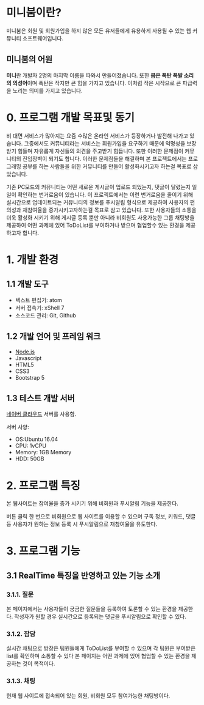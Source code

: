 # 미니붐이란?
미니붐은 회원 및 회원가입을 하지 않은 모든 유저들에게 유용하게 사용될 수 있는 웹 커뮤니티 소프트웨어입니다.

## 미니붐의 어원
**미니**란 개발자 2명의 마지막 이름을 따와서 만들어졌습니다. 또한 **붐은 폭탄 폭발 소리의 의성어**이며 폭탄은 작지만 큰 힘을 가지고 있습니다.
이처럼 작은 시작으로 큰 파급력을 노리는 의미를 가지고 있습니다.

# 0. 프로그램 개발 목표및 동기
비 대면 서비스가 많아지는 요즘 수많은 온라인 서비스가 등장하거나 발전해 나가고 있습니다. 그중에서도 커뮤니티라는 서비스는 회원가입을 요구하기 때문에 익명성을 보장받기 힘들며 자유롭게 자신들의 의견을 주고받기 힘듭니다. 또한 이러한 문제점이 커뮤니티의 진입장벽이 되기도 합니다. 이러한 문제점들을 해결하며 본 프로젝트에서는 프로그래밍 공부를 하는 사람들을 위한 커뮤니티를 만들어 활성화시키고자 하는걸 목표로 삼았습니다.


기존 PC모드의 커뮤니티는 어떤 새로운 게시글이 업로드 되었는지, 댓글이 달렸는지 일일이 확인하는 번거로움이 있습니다. 이 프로젝트에서는 이런 번거로움을 줄이기 위해 실시간으로 업데이트되는 커뮤니티의 정보를 푸시알림 형식으로 제공하여 사용자의 편의성과 재참여율을 증가시키고자하는걸 목표로 삼고 있습니다. 또한 사용자들의 소통을 더욱 활성화 시키기 위해 게시글 등록 뿐만 아니라 비회원도 사용가능한 그룹 채팅방을 제공하여 어떤 과제에 있어 ToDoList를 부여하거나 받으며 협업할수 있는 환경을 제공하고자 합니다.

# 1. 개발 환경
## 1.1 개발 도구
* 텍스트 편집기: atom
* 서버 접속기: xShell 7
* 소스코드 관리: Git, Github

## 1.2 개발 언어 및 프레임 워크
* [Node.js](https://nodejs.org/)
* Javascript
* HTML5
* CSS3
* Bootstrap 5

## 1.3 테스트 개발 서버
[네이버 클라우드](https://www.ncloud.com/) 서버를 사용함.

서버 사양:

* OS:Ubuntu 16.04
* CPU: 1vCPU
* Memory: 1GB Memory
* HDD: 50GB

# 2. 프로그램 특징
본 웹사이트는 참여율을 증가 시키기 위해 비회원과 푸시알림 기능을 제공한다.


버튼 클릭 한 번으로 비회원으로 웹 사이트를 이용할 수 있으며 구독 정보, 키워드, 댓글 등 사용자가 원하는 정보 등록 시 푸시알림으로 재참여율을 유도한다.

# 3. 프로그램 기능
## 3.1 RealTime 특징을 반영하고 있는 기능 소개

### 3.1.1. 질문
본 페이지에서는 사용자들이 궁금한 질문들을 등록하여 토론할 수 있는 환경을 제공한다. 작성자가 원할 경우
실시간으로 등록되는 댓글을 푸시알림으로 확인할 수 있다.

### 3.1.2. 잡담
실시간 채팅으로 방장은 팀원들에게 ToDoList를 부여할 수 있으며 각 팀원은 부여받은 list를 확인하며 소통할 수 있다
본 페이지는 어떤 과제에 있어 협업할 수 있는 환경을 제공하는 것이 목적이다.

### 3.1.3. 채팅
현재 웹 사이트에 접속되어 있는 회원, 비회원 모두 참여가능한 채팅방이다.  
